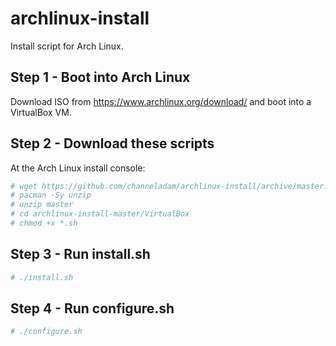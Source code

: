 # archlinux-install
Install script for Arch Linux.

## Step 1 - Boot into Arch Linux
Download ISO from https://www.archlinux.org/download/ and boot into a VirtualBox VM.

## Step 2 - Download these scripts
At the Arch Linux install console:
``` bash
# wget https://github.com/channeladam/archlinux-install/archive/master.zip
# pacman -Sy unzip
# unzip master
# cd archlinux-install-master/VirtualBox
# chmod +x *.sh
```

## Step 3 - Run install.sh
``` bash
# ./install.sh
```

## Step 4 - Run configure.sh
``` bash
# ./configure.sh
```
